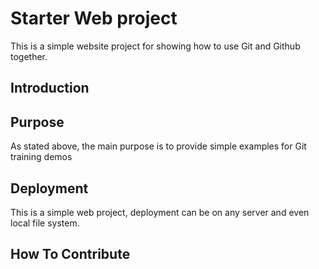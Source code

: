 # Starter Web project

This is a simple website project for showing how to use Git and Github together.

## Introduction

## Purpose

As stated above, the main purpose is to provide simple examples for Git training demos

## Deployment

This is a simple web project, deployment can be on any server and even local file system.

## How To Contribute
